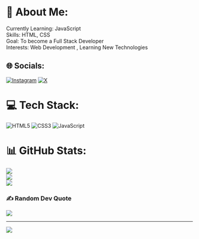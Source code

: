 # 💫 About Me:
Currently Learning: JavaScript<br>Skills: HTML, CSS<br>Goal: To become a Full Stack Developer<br>Interests: Web Development , Learning New Technologies


## 🌐 Socials:
[![Instagram](https://img.shields.io/badge/Instagram-%23E4405F.svg?logo=Instagram&logoColor=white)](https://instagram.com/basit_rather_) [![X](https://img.shields.io/badge/X-black.svg?logo=X&logoColor=white)](https://x.com/basit_rather_) 

# 💻 Tech Stack:
![HTML5](https://img.shields.io/badge/html5-%23E34F26.svg?style=for-the-badge&logo=html5&logoColor=white) ![CSS3](https://img.shields.io/badge/css3-%231572B6.svg?style=for-the-badge&logo=css3&logoColor=white) ![JavaScript](https://img.shields.io/badge/javascript-%23323330.svg?style=for-the-badge&logo=javascript&logoColor=%23F7DF1E)
# 📊 GitHub Stats:
![](https://github-readme-stats.vercel.app/api?username=basitrather&theme=dark&hide_border=false&include_all_commits=false&count_private=false)<br/>
![](https://github-readme-streak-stats.herokuapp.com/?user=basitrather&theme=dark&hide_border=false)<br/>
![](https://github-readme-stats.vercel.app/api/top-langs/?username=basitrather&theme=dark&hide_border=false&include_all_commits=false&count_private=false&layout=compact)

### ✍️ Random Dev Quote
![](https://quotes-github-readme.vercel.app/api?type=vetical&theme=radical)

---
[![](https://visitcount.itsvg.in/api?id=basitrather&icon=0&color=0)](https://visitcount.itsvg.in)

<!-- Proudly created with GPRM ( https://gprm.itsvg.in ) -->